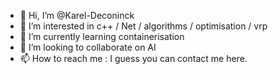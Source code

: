 - 👋 Hi, I’m @Karel-Deconinck
- 👀 I’m interested in c++ / Net / algorithms / optimisation / vrp
- 🌱 I’m currently learning containerisation
- 💞️ I’m looking to collaborate on AI
- 📫 How to reach me : I guess you can contact me here.

<!---
Karel-Deconinck/Karel-Deconinck is a ✨ special ✨ repository because its `README.md` (this file) appears on your GitHub profile.
You can click the Preview link to take a look at your changes.
--->
